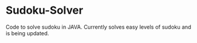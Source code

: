 # Sudoku-Solver
Code to solve sudoku in JAVA. Currently solves easy levels of sudoku and is being updated.
